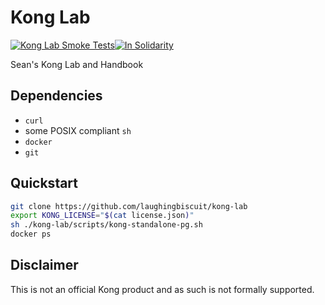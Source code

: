 # Kong Lab

[![Kong Lab Smoke Tests](https://github.com/laughingbiscuit/kong-lab/actions/workflows/kong-lab.yaml/badge.svg)](https://github.com/laughingbiscuit/kong-lab/actions/workflows/kong-lab.yaml)[![In Solidarity](https://github.com/jpoehnelt/in-solidarity-bot/raw/main/static//badge-flat.png)](https://github.com/apps/in-solidarity)

Sean's Kong Lab and Handbook

## Dependencies

- `curl`
- some POSIX compliant `sh`
- `docker`
- `git`

## Quickstart

```sh
git clone https://github.com/laughingbiscuit/kong-lab
export KONG_LICENSE="$(cat license.json)"
sh ./kong-lab/scripts/kong-standalone-pg.sh
docker ps
```

## Disclaimer

This is not an official Kong product and as such is not formally supported.
